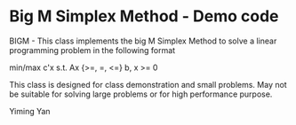 Big M Simplex Method - Demo code
====

BIGM - This class implements the big M Simplex Method to solve a
linear programming problem in the following format

  min/max c'x
  s.t.   Ax {>=, =, <=} b,
  x >= 0
    
This class is designed for class demonstration and small problems.
May not be suitable for solving large problems or for high performance purpose. 

Yiming Yan
